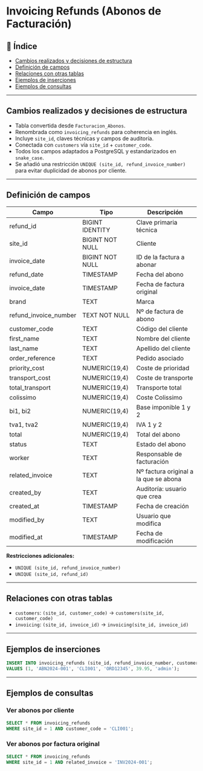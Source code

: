 # Invoicing Refunds (Abonos de Facturación)

## 📂 Índice
- [Cambios realizados y decisiones de estructura](#cambios-realizados-y-decisiones-de-estructura)
- [Definición de campos](#definición-de-campos)
- [Relaciones con otras tablas](#relaciones-con-otras-tablas)
- [Ejemplos de inserciones](#ejemplos-de-inserciones)
- [Ejemplos de consultas](#ejemplos-de-consultas)

---

## Cambios realizados y decisiones de estructura

- Tabla convertida desde `Facturacion_Abonos`.
- Renombrada como `invoicing_refunds` para coherencia en inglés.
- Incluye `site_id`, claves técnicas y campos de auditoría.
- Conectada con `customers` vía `site_id` + `customer_code`.
- Todos los campos adaptados a PostgreSQL y estandarizados en `snake_case`.
- Se añadió una restricción `UNIQUE (site_id, refund_invoice_number)` para evitar duplicidad de abonos por cliente.

---

## Definición de campos

| Campo                  | Tipo                  | Descripción                                |
|------------------------|-----------------------|---------------------------------------------|
| refund_id              | BIGINT IDENTITY       | Clave primaria técnica                      |
| site_id                | BIGINT NOT NULL       | Cliente                                     |
| invoice_date           | BIGINT NOT NULL       | ID de la factura a abonar                   |
| refund_date            | TIMESTAMP             | Fecha del abono                             |
| invoice_date           | TIMESTAMP             | Fecha de factura original                   |
| brand                  | TEXT                  | Marca                                       |
| refund_invoice_number  | TEXT NOT NULL         | Nº de factura de abono                      |
| customer_code          | TEXT                  | Código del cliente                          |
| first_name             | TEXT                  | Nombre del cliente                          |
| last_name              | TEXT                  | Apellido del cliente                        |
| order_reference        | TEXT                  | Pedido asociado                             |
| priority_cost          | NUMERIC(19,4)         | Coste de prioridad                          |
| transport_cost         | NUMERIC(19,4)         | Coste de transporte                         |
| total_transport        | NUMERIC(19,4)         | Transporte total                            |
| colissimo              | NUMERIC(19,4)         | Coste Colissimo                             |
| bi1, bi2               | NUMERIC(19,4)         | Base imponible 1 y 2                        |
| tva1, tva2             | NUMERIC(19,4)         | IVA 1 y 2                                   |
| total                  | NUMERIC(19,4)         | Total del abono                             |
| status                 | TEXT                  | Estado del abono                            |
| worker                 | TEXT                  | Responsable de facturación                  |
| related_invoice        | TEXT                  | Nº factura original a la que se abona       |
| created_by             | TEXT                  | Auditoría: usuario que crea                 |
| created_at             | TIMESTAMP             | Fecha de creación                           |
| modified_by            | TEXT                  | Usuario que modifica                        |
| modified_at            | TIMESTAMP             | Fecha de modificación                       |

**Restricciones adicionales:**
- `UNIQUE (site_id, refund_invoice_number)`
- `UNIQUE (site_id, refund_id)`

---

## Relaciones con otras tablas

- `customers`: `(site_id, customer_code)` → `customers(site_id, customer_code)`
- `invoicing`: `(site_id, invoice_id)` → `invoicing(site_id, invoice_id)`

---

## Ejemplos de inserciones

```sql
INSERT INTO invoicing_refunds (site_id, refund_invoice_number, customer_code, order_reference, total, created_by)
VALUES (1, 'ABN2024-001', 'CLI001', 'ORD12345', 39.95, 'admin');
```

---

## Ejemplos de consultas

### Ver abonos por cliente
```sql
SELECT * FROM invoicing_refunds
WHERE site_id = 1 AND customer_code = 'CLI001';
```

### Ver abonos por factura original
```sql
SELECT * FROM invoicing_refunds
WHERE site_id = 1 AND related_invoice = 'INV2024-001';
```
